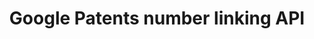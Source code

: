 ---
layout: default
api_or_bulk_downloads: API
description: Turn an unformatted application or publication number into the DOCDB
  format publication number
location: https://patents.google.com/api/match
record_creation_timestamp: 4/14/2021 23:10:00
shortname: google_patents_api
tags: Google Patents
timeframe: 1834-present (~weekly)
title: Google Patents number linking API
uuid: e3fbfd90-aa48-4d45-942f-11bc95d2f28a
---
